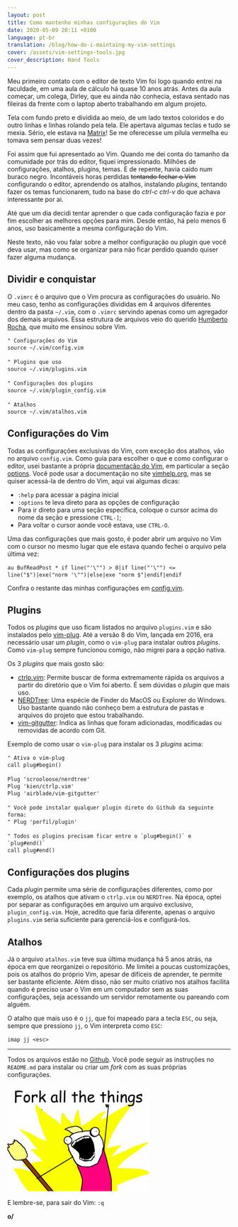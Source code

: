 ```yaml
---
layout: post
title: Como mantenho minhas configurações do Vim
date: 2020-05-09 20:11 +0100
language: pt-br
translation: /blog/how-do-i-maintaing-my-vim-settings
cover: /assets/vim-settings-tools.jpg
cover_description: Hand Tools
---
```

Meu primeiro contato com o editor de texto Vim foi logo quando entrei na faculdade, em uma aula de cálculo há quase 10 anos atrás. Antes da aula começar, um colega, Dirley, que eu ainda não conhecia, estava sentado nas fileiras da frente com o laptop aberto trabalhando em algum projeto.

Tela com fundo preto e dividida ao meio, de um lado textos coloridos e do outro linhas e linhas rolando pela tela. Ele apertava algumas teclas e tudo se mexia. Sério, ele estava na [Matrix](https://www.youtube.com/watch?v=HAyqFGhEY5o)! Se me oferecesse um pílula vermelha eu tomava sem pensar duas vezes!

Foi assim que fui apresentado ao Vim. Quando me dei conta do tamanho da comunidade por trás do editor, fiquei impressionado. Milhões de configurações, atalhos, plugins, temas. E de repente, havia caido num buraco negro. Incontáveis horas perdidas ~~tentando fechar o Vim~~ configurando o editor, aprendendo os atalhos, instalando *plugins*, tentando fazer os temas funcionarem, tudo na base do *ctrl-c ctrl-v* do que achava interessante por ai.

Até que um dia decidi tentar aprender o que cada configuração fazia e por fim escolher as melhores opções para mim. Desde então, há pelo menos 6 anos, uso basicamente a mesma configuração do Vim.

Neste texto, não vou falar sobre a melhor configuração ou plugin que você deva usar, mas como se organizar para não ficar perdido quando quiser fazer alguma mudança.

## Dividir e conquistar

O `.vimrc` é o arquivo que o Vim procura as configurações do usuário. No meu caso, tenho as configurações divididas em 4 arquivos diferentes dentro da pasta `~/.vim`, com o `.vimrc` servindo apenas como um agregador dos demais arquivos. Essa estrutura de arquivos veio do querido [Humberto Rocha](https://humberto.io/), que muito me ensinou sobre Vim. 

```vim
" Configurações do Vim
source ~/.vim/config.vim

" Plugins que uso 
source ~/.vim/plugins.vim

" Configurações dos plugins
source ~/.vim/plugin_config.vim

" Atalhos
source ~/.vim/atalhos.vim
```

## Configurações do Vim

Todas as configurações exclusivas do Vim, com exceção dos atalhos, vão no arquivo `config.vim`. Como guia para escolher o que e como configurar o editor, usei bastante a própria [documentação do Vim](https://vimhelp.org/), em particular a seção [options](https://vimhelp.org/options.txt.html#options.txt). Você pode usar a documentação no site [vimhelp.org](https://vimhelp.org), mas se quiser acessá-la de dentro do Vim, aqui vai algumas dicas:

- `:help` para acessar a página inicial
- `:options` te leva direto para as opções de configuração
- Para ir direto para uma seção específica, coloque o cursor acima do nome da seção e pressione `CTRL-]`;
- Para voltar o cursor aonde você estava, use `CTRL-O`.

Uma das configurações que mais gosto, é poder abrir um arquivo no Vim com o cursor no mesmo lugar que ele estava quando fechei o arquivo pela última vez:

```vim
au BufReadPost * if line("'\"") > 0|if line("'\"") <= line("$")|exe("norm '\"")|else|exe "norm $"|endif|endif
```

Confira o restante das minhas configurações em [config.vim](https://github.com/rougeth/dotvim/blob/master/config.vim).

## Plugins

Todos os *plugins* que uso ficam listados no arquivo `plugins.vim` e são instalados pelo [vim-plug](https://github.com/junegunn/vim-plug). Até a versão 8 do Vim, lançada em 2016, era necessário usar um *plugin*, como o `vim-plug` para instalar outros *plugins*. Como `vim-plug` sempre funcionou comigo, não migrei para a opção nativa.

Os 3 *plugins* que mais gosto são:
- [ctrlp.vim](https://github.com/ctrlpvim/ctrlp.vim): Permite buscar de forma extremamente rápida os arquivos a partir do diretório que o Vim foi aberto. É sem dúvidas o *plugin* que mais uso.
- [NERDTree](https://github.com/preservim/nerdtree): Uma espécie de Finder do MacOS ou Explorer do Windows. Uso bastante quando não conheço bem a estrutura de pastas e arquivos do projeto que estou trabalhando.
- [vim-gitgutter](https://github.com/airblade/vim-gitgutter): Indica as linhas que foram adicionadas, modificadas ou removidas de acordo com Git.

Exemplo de como usar o `vim-plug` para instalar os 3 *plugins* acima:

```vim
" Ativa o vim-plug
call plug#begin()

Plug 'scrooloose/nerdtree'
Plug 'kien/ctrlp.vim'
Plug 'airblade/vim-gitgutter'

" Você pode instalar qualquer plugin direto do Github da seguinte forma:
" Plug 'perfil/plugin'

" Todos os plugins precisam ficar entre o `plug#begin()` e `plug#end()`
call plug#end()
```

## Configurações dos plugins

Cada *plugin* permite uma série de configurações diferentes, como por exemplo, os atalhos que ativam o `ctrlp.vim` ou `NERDTree`. Na época, optei por separar as configurações em arquivo um arquivo exclusivo, `plugin_config.vim`. Hoje, acredito que faria diferente, apenas o arquivo `plugins.vim` seria suficiente para gerenciá-los e configurá-los.

## Atalhos

Já o arquivo `atalhos.vim` teve sua última mudança há 5 anos atrás, na época em que reorganizei o repositório. Me limitei a poucas customizações, pois os atalhos do próprio Vim, apesar de difíceis de aprender, te permite ser bastante eficiente. Além disso, não ser muito criativo nos atalhos facilita quando é preciso usar o Vim em um computador sem as suas configurações, seja acessando um servidor remotamente ou pareando com alguém.

O atalho que mais uso é o `jj`, que foi mapeado para a tecla `ESC`, ou seja, sempre que pressiono `jj`, o Vim interpreta como `ESC`:

```vim
imap jj <esc>
```

---

Todos os arquivos estão no [Github](https://github.com/rougeth/dotvim). Você pode seguir as instruções no `README.md` para instalar ou criar um *fork* com as suas próprias configurações.

![Meme Fork All The Things](/assets/vim-settings-fork-all-the-things.jpg)

E lembre-se, para sair do Vim: `:q`

**o/**
